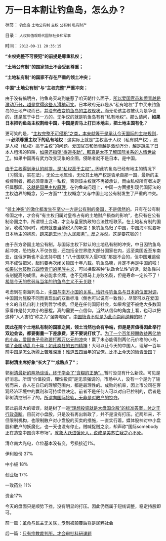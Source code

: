 # 万一日本割让钓鱼岛，怎么办？

标签： `钓鱼岛` `土地公有制` `主权` `公有制` `私有财产` 

目录： `人权价值观现代国际社会和军事`

时间： `2012-09-11 20:35:15`

**“主权完整不可侵犯”的前提是尊重私权；**

**“土地公有制”的国家领土不会受到尊重；**

**“土地私有制”的国家不存在严重的领土冲突；**

**中国“土地公有制”与“主权完整”严重冲突**；

由于没有搞明白，钓鱼岛买岛到底惹了咱天朝什么面子，[所以爱国官员和愤青越是激动万分，越是觉得这些人滑稽可笑](../../../2010/10/4/罗马皇帝热衷钓鱼岛主义的原因.md)。日本政府无非是从“私有地权”手中买来钓鱼岛的土地产权而已，[并没有改变钓鱼岛的主权现状，](../../../2010/9/25/“拒不妥协，不容谈判”的双边含义.md)而无论该主权被认为是争议的，还是属于中日一方的。无争议的就是钓鱼岛有有“私有地权”。那么请问，**如果日本把钓鱼岛主权割给中国，中国是否马上打日本地主，把土地主国有化**？

更可笑的是，“[主权完整不可侵犯”之类，本来就等于是承认今天国际的主权规则](../../../2011/10/30/中世纪的长子继承权和领土完整.md)，——>**必须尊重主权下的私有地权**！这实际上就是“主权高于人权（私有财产权），还是人权（私权）高于主权”的问题。爱国官员和愤青越是激动万分，越是跳进了日本人粗浅的陷阱，[如果还指望“得道多助”，那真是太不了解国际关系的人情世故了](../../../2009/12/13/“得道多助，失道寡助”.md)。如果中国再有武力改变现象的企图，侵略者就不是日本，是中国。

[由于主权得到承认的前提，是“私权高于主权”，](../../../2011/3/25/基督教伦理“人权高于主权”的谬误.md)因此钓鱼岛已经有地主的情况下（习惯法，实在法），无论土地属谁，无论其土地产权是否承自那一国，最新的主权控制者，都必须尊重这一私权，否则该主权就不再被承认，而由私权所有者决定归属那国。[这就是国民主权原理](../../../2011/4/5/二战后亚非拉“民主乱局”的三角原理.md)。在钓鱼岛问题上，中国一方面援引现代国际法的主权边界的概念，另一方面**“主权概念”又与中国土地公有制发生了严重的冲突。**

“[领土冲突”的激化都发生在至少一方是公有制的帝国，不是偶然的](../../../2008/12/22/印度国内政治，需要中印边境争端.md)。只有在公有制帝国之中，才会有“有主权归属对皇帝占有的土地财产损益的影响”，也只有在公有制帝国之中，所谓领土变动，才会与皇室执政的合法性相联系。在土地私有制的国家，收税的同时，政府就要当纳税人的听差！象钓鱼岛归了中国，中国海军就要听日本地主的抱怨，[跑来跑去地“为人民服务”，反之亦然](../../../2009/7/1/拯救小资瑞恩的八个美国大兵.md)。这是要花钱的！

由于东方帝国土地公有制，与国际主权下默认的土地私有制的冲突，中日因钓鱼岛起冲突，恐怕敌人不仅仅是，还包括全世界绝大部分国家在内，远至美国近至东南亚，连俄罗斯也不会支持中国！“八十国联军入侵中国”那是不会的，但中国难逃偷鸡不成蚀把米，起码要再次闭关锁国十年八载。钓鱼岛嘛，肯定不再是中国的啦！[如果以为鼓励五四愤青们的民族主义](../../../2011/1/15/反思五四运动的局限性，道德治国不考虑国家成本；.md)，可以换取某种“执政合法性”的话，就象靠兴奋剂提高的成绩。未必能拿金牌，也不见得马上身败名裂，但是寿命一定长不了！[希腊今天的贫弱与当年的钓鱼岛主义不无关联](../../../2012/8/30/希腊君主制与民粹和民族主义，巨大的首都和GDP.md)！

考虑到在南海列岛上，[中国与南方小国的关系，恰好与钓鱼岛与日本的位置对调](../../../2010/9/16/侵略的定义；日本向美国宣战，中国将收回钓鱼岛.md)，中国因为屁股不同而表现出的双重标准（倒也可以说有一致性），尽管可以在爱国主义的自私自利上找到哲学根据，但是在任何国际社会，如果希望不被绝大多数国家看作是恃大欺小的恶棍，真的需要一点信仰。当然从信仰的角度上看，也可以把这种“人人害怕”称之为“强势崛起”。[中国愤青不就是为此而崇拜纳粹的吗](../../../2010/7/10/中国传统愤青崇拜德国纳粹.md)？

**因此在两个土地私有制的国家之间，领土当然也会有争端，但是是否值得因此举行双边会谈，都要衡量一下差旅费，更不要说打仗了**。[为了一个百年预期收益两亿地的小岛，爱国鬼子号称要打两万亿元的冲](../../../2012/9/10/钓鱼岛面子金贵的成本和价格.md)突！赢了未必能得到两亿元价格的小岛，[输了全国动乱几十年！如此疯狂的五四精神](../../../2011/1/13/五四无厘头运动赔四千万大洋送掉外蒙古.md)！大可以让今天的中国人，理解一百年前中国是怎么折腾上苦难深重！[难道五四当年的官僚，比不上今天的愤青爱国](../../../2011/1/15/蒋介石搞“儒教社会主义”，被愤青逼上绝路.md)？

**郭树清主席好象“长大了”“成熟点了”**；

郭[树清最新的两场谈话，终于学会了“含糊的正确”，](../../../2012/8/29/郭政委的那条新政“政治不正确”？.md)暂时没见有什么新政。可见是好消息。所谓“价值投资，理性投资”是无须强调的，市场中人，没有一个是为了输钱而来，各人在自已的理解范围内，都是最理性的。成败的机率，因上市公司在客观经济环境中的赢利和可持续性决定。前者不是任何人可以对自已控制的，后者是郭树清控制不了的。[所谓向国际接轨，无非是对散户的掠夺](../../../2012/6/4/向国际接轨的中国特色.md)。

郭此前最大的错误，就是树了一道[“理想投资就是大盘国企股”的标准答案，付之于行政垄断](../../../2012/6/6/黄宗羲定律：行政的边际和基层部门的自利.md)。目前对小盘股，只是没有再出新政了，并不是没有打压。近两年来，不但限制机构，也限制散户对小盘股的买卖的措施，一直实行着。媒体股神对中小盘股和散户的妖魔化，也一天也没有停止。贼喊捉贼之余，却声称“国际somebody正在造空中国资本市场”。[就象大跃进饿死人，说成是美苏亡我之心不死](../../../2011/12/5/为什么民族主义会成为流氓的道德制高点？.md)。

清仓南大光电，仓位基本没有变，亏损接近1%。

伊利股份 37%

中小板 18%

创业板 17%

一致药业 11%

资金17%

今天的盘面只是顺势下挫，没有明显的打压。因此仍然属于短线调整，稳定持股即可。



前一篇：[革命与民主无关联，专制被颠覆后将是民粹社会](../../../2012/9/11/革命与民主无关联，专制被颠覆后将是民粹社会.md)

后一篇：[只有宗教裁判所，才会审批科研课题](../../../2012/9/12/只有宗教裁判所，才会审批科研课题.md)